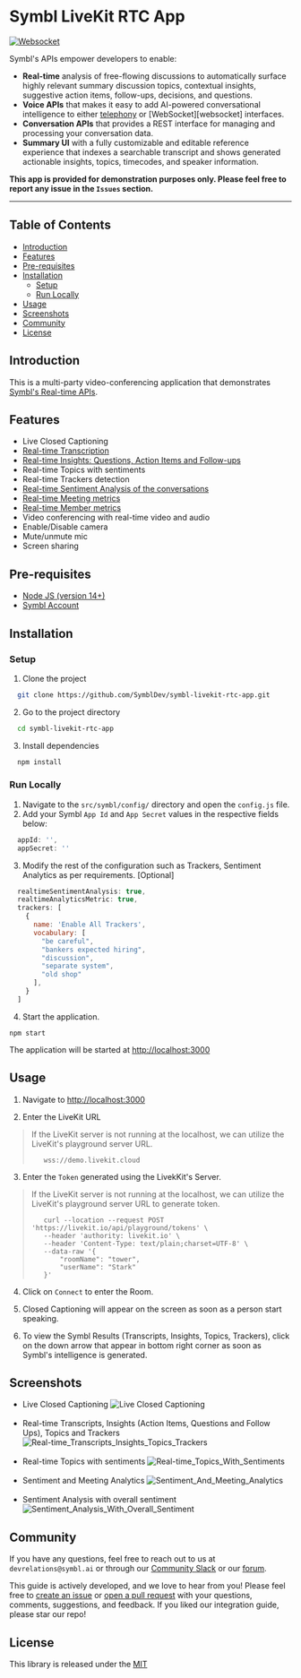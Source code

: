 # Symbl LiveKit RTC App

[![Websocket][symbl_websocket_bright_green_badge]][symbl_streaming_api_docs]


Symbl's APIs empower developers to enable:
- **Real-time** analysis of free-flowing discussions to automatically surface highly relevant summary discussion topics, contextual insights, suggestive action items, follow-ups, decisions, and questions.
- **Voice APIs** that makes it easy to add AI-powered conversational intelligence to either [telephony][telephony] or [WebSocket][websocket] interfaces.
- **Conversation APIs** that provides a REST interface for managing and processing your conversation data.
- **Summary UI** with a fully customizable and editable reference experience that indexes a searchable transcript and shows generated actionable insights, topics, timecodes, and speaker information.

**This app is provided for demonstration purposes only. Please feel free to report any issue in the `Issues` section.**

<hr />


## Table of Contents
- [Introduction](#introduction)
- [Features](#features)
- [Pre-requisites](#pre-requisites)
- [Installation](#installation)
    - [Setup](#setup)
    - [Run Locally](#run-locally)
- [Usage](#usage)
- [Screenshots](#screenshots)
- [Community](#community)
- [License](#license)

## Introduction
This is a multi-party video-conferencing application that demonstrates [Symbl's Real-time APIs][symbl_streaming_api_docs].

## Features

- Live Closed Captioning
- [Real-time Transcription](## "Real-time Transcription with different color coding scheme for Senders and Receivers")
- [Real-time Insights: Questions, Action Items and Follow-ups](## "Real-time Insights with different color coding scheme for Senders and Receivers")
- Real-time Topics with sentiments
- Real-time Trackers detection
- [Real-time Sentiment Analysis of the conversations](## "Real-time sentiment analysis (sentence level) and aggregated/overall sentiment categorisation of the conversations. This is demonstrated using a linear graph.")
- [Real-time Meeting metrics](## "Pie Chart to demonstrate the total_talktime, total_silence and total_overlapping_time")
- [Real-time Member metrics](## "Demonstrates the talktime/contribution of a member in the conversations")
- Video conferencing with real-time video and audio
- Enable/Disable camera
- Mute/unmute mic
- Screen sharing

## Pre-requisites

- [Node JS (version 14+)](node_js_download_link)
- [Symbl Account][symbl_signup]

## Installation

### Setup

1. Clone the project

```bash
  git clone https://github.com/SymblDev/symbl-livekit-rtc-app.git
```

2. Go to the project directory

```bash
  cd symbl-livekit-rtc-app
```

3. Install dependencies

```bash
  npm install
```

### Run Locally
1. Navigate to the `src/symbl/config/` directory and open the `config.js` file.
2. Add your Symbl `App Id` and `App Secret` values in the respective fields below:

```javascript
  appId: '',
  appSecret: ''
```

3. Modify the rest of the configuration such as Trackers, Sentiment Analytics as per requirements. [Optional]
```javascript
  realtimeSentimentAnalysis: true,
  realtimeAnalyticsMetric: true,
  trackers: [
    {
      name: 'Enable All Trackers',
      vocabulary: [
        "be careful",
        "bankers expected hiring",
        "discussion",
        "separate system",
        "old shop"
      ],
    }
  ]
```

4. Start the application.
```npm
npm start
```
The application will be started at [http://localhost:3000](http://localhost:3000)

## Usage
1. Navigate to [http://localhost:3000](http://localhost:3000)

2. Enter the LiveKit URL
> If the LiveKit server is not running at the localhost, we can utilize the LiveKit's playground server URL.
> ```http request
>    wss://demo.livekit.cloud
> ```

3. Enter the `Token` generated using the LivekKit's Server.
> If the LiveKit server is not running at the localhost, we can utilize the LiveKit's playground server URL to generate token.
> ```
>    curl --location --request POST 'https://livekit.io/api/playground/tokens' \
>    --header 'authority: livekit.io' \
>    --header 'Content-Type: text/plain;charset=UTF-8' \
>    --data-raw '{
>        "roomName": "tower",
>        "userName": "Stark"
>    }'
> ```

4. Click on `Connect` to enter the Room.

5. Closed Captioning will appear on the screen as soon as a person start speaking.

6. To view the Symbl Results (Transcripts, Insights, Topics, Trackers), click on the down arrow that appear in bottom right corner as soon as Symbl's intelligence is generated. 

## Screenshots

- Live Closed Captioning
  ![Live Closed Captioning](screenshots/Live_Closed_Captioning.png)
<br><br>
- Real-time Transcripts, Insights (Action Items, Questions and Follow Ups), Topics and Trackers 
  ![Real-time_Transcripts_Insights_Topics_Trackers](screenshots/Real-time_Transcripts_Insights_Topics_Trackers.png)
<br><br>
- Real-time Topics with sentiments
  ![Real-time_Topics_With_Sentiments](screenshots/Real-time_Topics_With_Sentiments.png)
<br><br>
- Sentiment and Meeting Analytics
  ![Sentiment_And_Meeting_Analytics](screenshots/Sentiment_And_Meeting_Analytics.png)
<br><br>
- Sentiment Analysis with overall sentiment
  ![Sentiment_Analysis_With_Overall_Sentiment](screenshots/Sentiment_Analysis_With_Overall_Sentiment.png)

## Community

If you have any questions, feel free to reach out to us at `devrelations@symbl.ai` or through our [Community Slack][slack] or our [forum][developer_community].

This guide is actively developed, and we love to hear from you! Please feel free to [create an issue][issues] or [open a pull request][pulls] with your questions, comments, suggestions, and feedback. If you liked our integration guide, please star our repo!

## License

This library is released under the [MIT][license]

[license]: LICENSE.txt
[symbl_websocket_bright_green_badge]: https://img.shields.io/badge/symbl-websocket-brightgreen
[telephony]: https://docs.symbl.ai/docs/telephony/overview/post-api
[symbl_streaming_api_docs]: https://docs.symbl.ai/docs/streamingapi/overview/introduction
[developer_community]: https://community.symbl.ai/?_ga=2.134156042.526040298.1609788827-1505817196.1609788827
[slack]: https://join.slack.com/t/symbldotai/shared_invite/zt-4sic2s11-D3x496pll8UHSJ89cm78CA
[issues]: https://github.com/symblai/symbl-livekit-rtc-app/issues
[pulls]: https://github.com/symblai/symbl-livekit-rtc-app/pulls
[node_js_download_link]: https://nodejs.org/en/download/
[symbl_signup]: https://platform.symbl.ai/#/signup?utm_source=get-info&utm_medium=marcelo&utm_campaign=rep